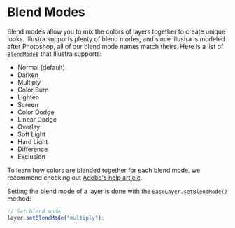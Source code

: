 # Blend Modes

Blend modes allow you to mix the colors of layers together to create unique looks. Illustra supports plenty of blend modes, and since Illustra is modeled after Photoshop, all of our blend mode names match theirs. Here is a list of [`BlendMode`s](https://illustra.apixel.me/docs/typeAliases/BlendMode) that Illustra supports:

- Normal (default)
- Darken
- Multiply
- Color Burn
- Lighten
- Screen
- Color Dodge
- Linear Dodge
- Overlay
- Soft Light
- Hard Light
- Difference
- Exclusion

To learn how colors are blended together for each blend mode, we recommend checking out [Adobe's help article](https://helpx.adobe.com/photoshop/using/blending-modes.html).

Setting the blend mode of a layer is done with the [`BaseLayer.setBlendMode()`](https://illustra.apixel.me/docs/classes/BaseLayer#setBlendMode) method:

```js
// Set blend mode
layer.setBlendMode("multiply");
```